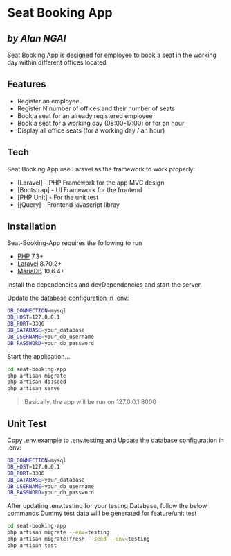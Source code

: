# Seat Booking App
## _by Alan NGAI_

Seat Booking App is designed for employee to book a seat in the working day within different offices located

## Features

- Register an employee
- Register N number of offices and their number of seats
- Book a seat for an already registered employee
- Book a seat for a working day (08:00-17:00) or for an hour
- Display all office seats (for a working day / an hour)

## Tech

Seat Booking App use Laravel as the framework to work properly:

- [Laravel] - PHP Framework for the app MVC design
- [Bootstrap] - UI Framework for the frontend
- [PHP Unit] - For the unit test
- [jQuery] - Frontend javascript libray

## Installation

Seat-Booking-App requires the following to run
 - [PHP](https://www.php.net/downloads.php#v7.3.32) 7.3+
 - [Laravel](https://laravel.com/) 8.70.2+
 - [MariaDB](https://mariadb.org/) 10.6.4+

Install the dependencies and devDependencies and start the server.

Update the database configuration in .env:
```sh
DB_CONNECTION=mysql
DB_HOST=127.0.0.1
DB_PORT=3306
DB_DATABASE=your_database
DB_USERNAME=your_db_username
DB_PASSWORD=your_db_password
```

Start the application...

```sh
cd seat-booking-app
php artisan migrate
php artisan db:seed
php artisan serve
```
> Basically, the app will be run on 127.0.0.1:8000
## Unit Test

Copy .env.example to .env.testing and Update the database configuration in .env:
```sh
DB_CONNECTION=mysql
DB_HOST=127.0.0.1
DB_PORT=3306
DB_DATABASE=your_database
DB_USERNAME=your_db_username
DB_PASSWORD=your_db_password
```

After updating .env.testing for your testing Database, follow the below commands
Dummy test data will be generated for feature/unit test
```sh
cd seat-booking-app
php artisan migrate --env=testing
php artisan migrate:fresh --seed --env=testing
php artisan test
```
